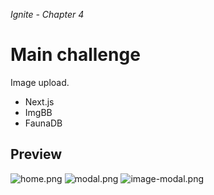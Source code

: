_Ignite - Chapter 4_

# Main challenge

Image upload.

- Next.js
- ImgBB
- FaunaDB

## Preview

![home.png](https://i.postimg.cc/1t0K5nfF/home.png)
![modal.png](https://i.postimg.cc/BbqB8SKV/modal.png)
![image-modal.png](https://i.postimg.cc/sXCcr9Dy/image-modal.png)
